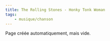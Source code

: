 ```yaml
---
title: The Rolling Stones - Honky Tonk Woman
tags:
    - musique/chanson
---
```


Page créée automatiquement, mais vide.
